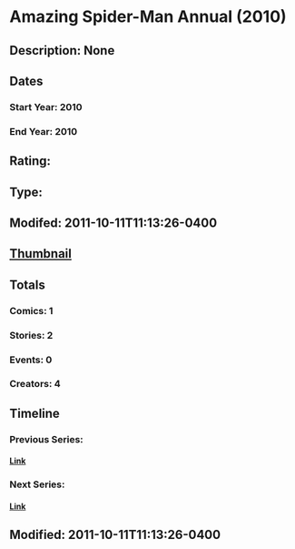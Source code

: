 # Amazing Spider-Man Annual (2010)
## Description: None
## Dates
### Start Year: 2010
### End Year: 2010
## Rating: 
## Type: 
## Modifed: 2011-10-11T11:13:26-0400
## [Thumbnail](http://i.annihil.us/u/prod/marvel/i/mg/9/00/4baa72fc24366.jpg)
## Totals
### Comics: 1
### Stories: 2
### Events: 0
### Creators: 4
## Timeline
### Previous Series: 
#### [Link]()
### Next Series: 
#### [Link]()
## Modified: 2011-10-11T11:13:26-0400